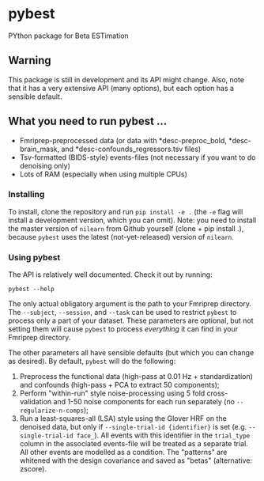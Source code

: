 # pybest
PYthon package for Beta ESTimation

## Warning
This package is still in development and its API might change.
Also, note that it has a very extensive API (many options), but each option has a sensible default.

## What you need to run pybest ...
* Fmriprep-preprocessed data (or data with *desc-preproc_bold, *desc-brain_mask, and *desc-confounds_regressors.tsv files)
* Tsv-formatted (BIDS-style) events-files (not necessary if you want to do denoising only)
* Lots of RAM (especially when using multiple CPUs)

### Installing
To install, clone the repository and run `pip install -e .` (the `-e` flag will install a development version, which you can omit). Note: you need to install the master version of `nilearn` from Github yourself (clone + pip install .), because `pybest` uses the latest (not-yet-released) version of `nilearn`.

### Using pybest
The API is relatively well documented. Check it out by running:

```
pybest --help
```

The only actual obligatory argument is the path to your Fmriprep directory. The `--subject`, `--session`, and `--task` can be used to restrict `pybest` to process only a part of your dataset. These parameters are optional, but not setting them will cause `pybest` to process *everything* it can find in your Fmriprep directory. 

The other parameters all have sensible defaults (but which you can change as desired). By default, `pybest` will do the following:
1. Preprocess the functional data (high-pass at 0.01 Hz + standardization) and confounds (high-pass + PCA to extract 50 components);
2. Perform "within-run" style noise-processing using 5 fold cross-validation and 1-50 noise components for each run separately (no `--regularize-n-comps`);
3. Run a least-squares-all (LSA) style using the Glover HRF on the denoised data, but only if `--single-trial-id {identifier}` is set (e.g. `--single-trial-id face_`). All events with this identifier in the `trial_type` column in the associated events-file will be treated as a separate trial. All other events are modelled as a condition. The "patterns" are whitened with the design covariance and saved as "betas" (alternative: zscore).
